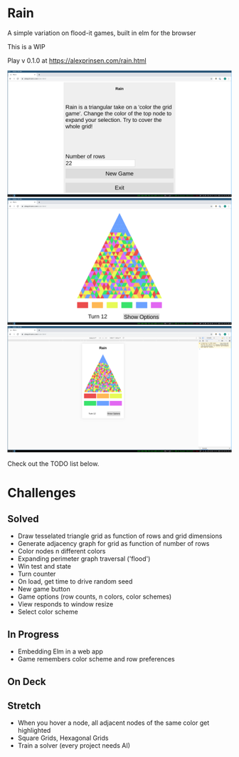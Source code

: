 # Rain

A simple variation on flood-it games, built in elm for the browser

This is a WIP

Play v 0.1.0 at https://alexprinsen.com/rain.html

![Progress](./progress5a.png)
![Progress](./progress5b.png)
![Progress](./progress5c.png)

Check out the TODO list below.

# Challenges

## Solved

- Draw tesselated triangle grid as function of rows and grid dimensions
- Generate adjacency graph for grid as function of number of rows
- Color nodes n different colors
- Expanding perimeter graph traversal ('flood')
- Win test and state
- Turn counter
- On load, get time to drive random seed
- New game button
- Game options (row counts, n colors, color schemes)
- View responds to window resize
- Select color scheme

## In Progress

- Embedding Elm in a web app
- Game remembers color scheme and row preferences

## On Deck


## Stretch

- When you hover a node, all adjacent nodes of the same color get highlighted
- Square Grids, Hexagonal Grids
- Train a solver (every project needs AI)
